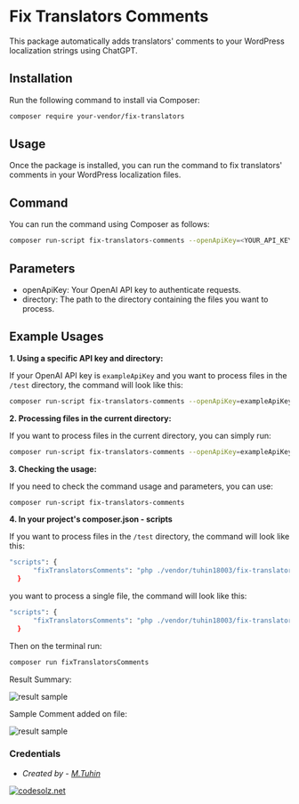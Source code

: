 # Fix Translators Comments

This package automatically adds translators' comments to your WordPress localization strings using ChatGPT.

## Installation

Run the following command to install via Composer:

```bash
composer require your-vendor/fix-translators
```

## Usage

Once the package is installed, you can run the command to fix translators' comments in your WordPress localization files.

## Command

You can run the command using Composer as follows:

```bash
composer run-script fix-translators-comments --openApiKey=<YOUR_API_KEY> --directory=<DIRECTORY_PATH>
```

## Parameters
*  openApiKey: Your OpenAI API key to authenticate requests.
*  directory: The path to the directory containing the files you want to process.

## Example Usages

**1. Using a specific API key and directory:**

If your OpenAI API key is `exampleApiKey` and you want to process files in the `/test` directory, the command will look like this:

```bash 
composer run-script fix-translators-comments --openApiKey=exampleApiKey --directory=/test
```



**2. Processing files in the current directory:**

If you want to process files in the current directory, you can simply run:

```bash 
composer run-script fix-translators-comments --openApiKey=exampleApiKey --directory=.
```


**3. Checking the usage:**

If you need to check the command usage and parameters, you can use:

```bash 
composer run-script fix-translators-comments
```

**4. In your project's composer.json - scripts**

If you want to process files in the `/test` directory, the command will look like this:

```bash 
"scripts": {
      "fixTranslatorsComments": "php ./vendor/tuhin18003/fix-translators-comments/src/FixTranslatorsCommand.php --openApiKey=exampleApiKey --directory=./test"
  }
```

you want to process a single file, the command will look like this:

```bash 
"scripts": {
      "fixTranslatorsComments": "php ./vendor/tuhin18003/fix-translators-comments/src/FixTranslatorsCommand.php --openApiKey=exampleApiKey --directory=./test/filename.php"
  }
```

Then on the terminal run:

```bash 
composer run fixTranslatorsComments
```

Result Summary:

<img src="http://static.codesolz.net/github/fix-translators-comments/fix-translators-comments.png" alt="result sample"/>

Sample Comment added on file:

<img src="http://static.codesolz.net/github/fix-translators-comments/sample-result.png" alt="result sample"/>


### Credentials
- *Created by - [M.Tuhin](https://codesolz.net/)*

<a href="https://codesolz.net">
  <img src="https://codesolz.net/images/brand-logo/logo.png" alt="codesolz.net"/>
</a>

